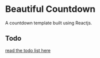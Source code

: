 # Beautiful Countdown
A countdown template built using Reactjs.

## Todo
[read the todo list here](./TODO.md)
